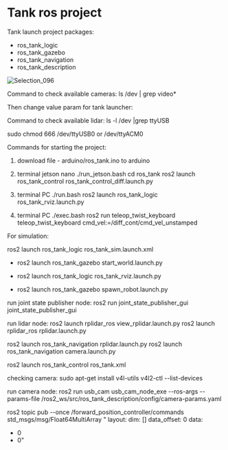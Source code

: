 # Tank ros project

Tank launch project packages:
- ros_tank_logic
- ros_tank_gazebo
- ros_tank_navigation
- ros_tank_description

![Selection_096](https://user-images.githubusercontent.com/23004657/209576988-321a2a82-18bd-4550-98bb-9a9118b5310c.png)


Command to check available cameras:
ls /dev | grep video*

Then change value param for tank launcher:
<param name="video_device" value="/dev/video4" />

Command to check available lidar:
ls -l /dev |grep ttyUSB

sudo chmod 666 /dev/ttyUSB0 or /dev/ttyACM0

Commands for starting the project:

1. download file - arduino/ros_tank.ino to arduino


2. terminal jetson nano
./run_jetson.bash
cd ros_tank 
ros2 launch ros_tank_control ros_tank_control_diff.launch.py

3. terminal PC
./run.bash
ros2 launch ros_tank_logic ros_tank_rviz.launch.py

4. terminal PC
./exec.bash 
ros2 run teleop_twist_keyboard teleop_twist_keyboard cmd_vel:=/diff_cont/cmd_vel_unstamped


For simulation:

ros2 launch ros_tank_logic ros_tank_sim.launch.xml
<!-- Spawn world in gazebo running sim -->
- ros2 launch ros_tank_gazebo start_world.launch.py
<!-- Publish URDF file in robot_description topic and launch rviz -->
- ros2 launch ros_tank_logic ros_tank_rviz.launch.py
<!-- Read robot_description and spawn in gazebo running sim -->
- ros2 launch ros_tank_gazebo spawn_robot.launch.py


run joint state publisher node:
ros2 run joint_state_publisher_gui joint_state_publisher_gui

run lidar node:
ros2 launch rplidar_ros view_rplidar.launch.py 
ros2 launch rplidar_ros rplidar.launch.py 

ros2 launch ros_tank_navigation rplidar.launch.py
ros2 launch ros_tank_navigation camera.launch.py

ros2 launch ros_tank_control ros_tank.xml

checking camera:
sudo apt-get install v4l-utils
v4l2-ctl --list-devices

run camera node:
ros2 run usb_cam usb_cam_node_exe --ros-args --params-file /ros2_ws/src/ros_tank_description/config/camera-params.yaml


ros2 topic pub --once /forward_position_controller/commands std_msgs/msg/Float64MultiArray "
layout:
 dim: []
 data_offset: 0
data:
 - 0
 - 0"
